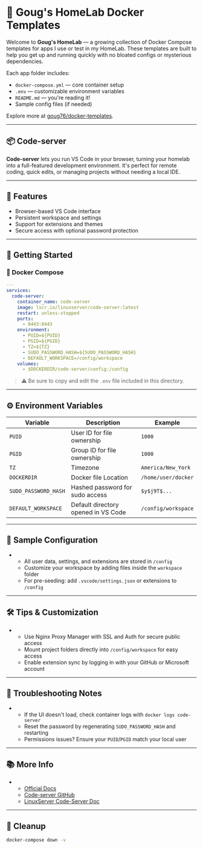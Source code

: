 # 🏡 Goug's HomeLab Docker Templates

Welcome to **Goug's HomeLab** — a growing collection of Docker Compose templates for apps I use or test in my HomeLab. These templates are built to help you get up and running quickly with no bloated configs or mysterious dependencies.

Each app folder includes:

* `docker-compose.yml` — core container setup
* `.env` — customizable environment variables
* `README.md` — you're reading it!
* Sample config files (if needed)

Explore more at [goug76/docker-templates](https://github.com/goug76/docker-templates).

---

## 📦 Code-server

**Code-server** lets you run VS Code in your browser, turning your homelab into a full-featured development environment. It's perfect for remote coding, quick edits, or managing projects without needing a local IDE.

---

## 🧰 Features

* Browser-based VS Code interface
* Persistent workspace and settings
* Support for extensions and themes
* Secure access with optional password protection

---

## 🚀 Getting Started

### 🐳 Docker Compose

```yaml
---
services:
  code-server:
    container_name: code-server
    image: lscr.io/linuxserver/code-server:latest
    restart: unless-stopped
    ports:
      - 8443:8443
    environment:
      - PUID=${PUID}
      - PGID=${PGID}
      - TZ=${TZ}
      - SUDO_PASSWORD_HASH=${SUDO_PASSWORD_HASH} 
      - DEFAULT_WORKSPACE=/config/workspace 
    volumes:
      - $DOCKERDIR/code-server/config:/config
```

> ⚠️ Be sure to copy and edit the `.env` file included in this directory.

---

## ⚙️ Environment Variables

| Variable | Description | Example |
|----|----|----|
| `PUID` | User ID for file ownership | `1000` |
| `PGID` | Group ID for file ownership | `1000` |
| `TZ` | Timezone | `America/New_York` |
| `DOCKERDIR` | Docker file Location | `/home/user/docker` |
| `SUDO_PASSWORD_HASH` | Hashed password for sudo access | `$y$j9T$...` |
| `DEFAULT_WORKSPACE` | Default directory opened in VS Code | `/config/workspace` |

---

## 🧪 Sample Configuration

* * All user data, settings, and extensions are stored in `/config`
  * Customize your workspace by adding files inside the `workspace` folder
  * For pre-seeding: add `.vscode/settings.json` or extensions to `/config`

---

## 🛠️ Tips & Customization

* * Use Nginx Proxy Manager with SSL and Auth for secure public access
  * Mount project folders directly into `/config/workspace` for easy access
  * Enable extension sync by logging in with your GitHub or Microsoft account

---

## 🧯 Troubleshooting Notes

* * If the UI doesn't load, check container logs with `docker logs code-server`
  * Reset the password by regenerating `SUDO_PASSWORD_HASH` and restarting
  * Permissions issues? Ensure your `PUID`/`PGID` match your local user

---

## 📚 More Info

* * [Official Docs](https://coder.com/docs)
  * [Code-server GitHub](https://github.com/coder/code-server)
  * [LinuxServer Code-Server Doc](https://docs.linuxserver.io/images/docker-code-server/)

---

## 🧼 Cleanup

```bash
docker-compose down -v
```
